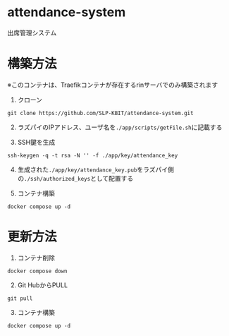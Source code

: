 # attendance-system

出席管理システム

# 構築方法

※このコンテナは、Traefikコンテナが存在するrinサーバでのみ構築されます

1. クローン

```
git clone https://github.com/SLP-KBIT/attendance-system.git
```

2. ラズパイのIPアドレス、ユーザ名を``./app/scripts/getFile.sh``に記載する

3. SSH鍵を生成

```
ssh-keygen -q -t rsa -N '' -f ./app/key/attendance_key
```

4. 生成された``./app/key/attendance_key.pub``をラズパイ側の``./ssh/authorized_keys``として配置する

5. コンテナ構築

```
docker compose up -d
```

# 更新方法

1. コンテナ削除

```
docker compose down
```

2. Git HubからPULL

```
git pull
```

3. コンテナ構築

```
docker compose up -d
```